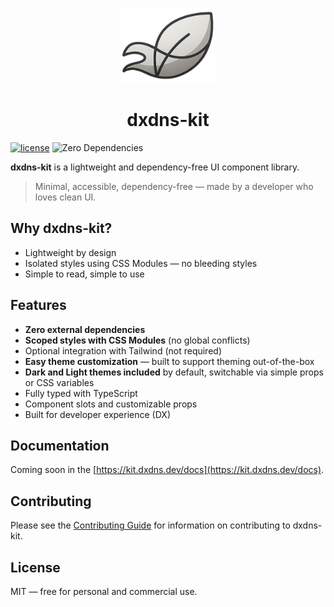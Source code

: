 <p align="center">
  <img src="./packages/docs/public/favicon.png" width="150" height="120" />
</p>

<h1 align="center">dxdns-kit</h1>

[![license](https://img.shields.io/github/license/dxdns/kit)](https://github.com/dxdns/kit/blob/master/LICENSE)
![Zero Dependencies](https://img.shields.io/badge/dependencies-0-green)

**dxdns-kit** is a lightweight and dependency-free UI component library.

> Minimal, accessible, dependency-free — made by a developer who loves clean UI.

## Why dxdns-kit?

- Lightweight by design
- Isolated styles using CSS Modules — no bleeding styles
- Simple to read, simple to use

## Features

- **Zero external dependencies**
- **Scoped styles with CSS Modules** (no global conflicts)
- Optional integration with Tailwind (not required)
- **Easy theme customization** — built to support theming out-of-the-box
- **Dark and Light themes included** by default, switchable via simple props or
  CSS variables
- Fully typed with TypeScript
- Component slots and customizable props
- Built for developer experience (DX)

## Documentation

Coming soon in the [https://kit.dxdns.dev/docs](https://kit.dxdns.dev/docs).

## Contributing

Please see the [Contributing Guide](CONTRIBUTING.md) for information on
contributing to dxdns-kit.

## License

MIT — free for personal and commercial use.
